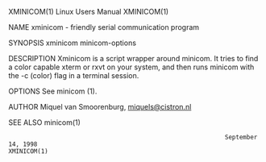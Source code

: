 XMINICOM(1)                                                     Linux Users Manual                                                     XMINICOM(1)

NAME
       xminicom - friendly serial communication program

SYNOPSIS
       xminicom minicom-options

DESCRIPTION
       Xminicom is a script wrapper around minicom.  It tries to find a color capable xterm or rxvt on your system, and then runs minicom with the
       -c (color) flag in a terminal session.

OPTIONS
       See minicom (1).

AUTHOR
       Miquel van Smoorenburg, miquels@cistron.nl

SEE ALSO
       minicom(1)

                                                                September 14, 1998                                                     XMINICOM(1)
